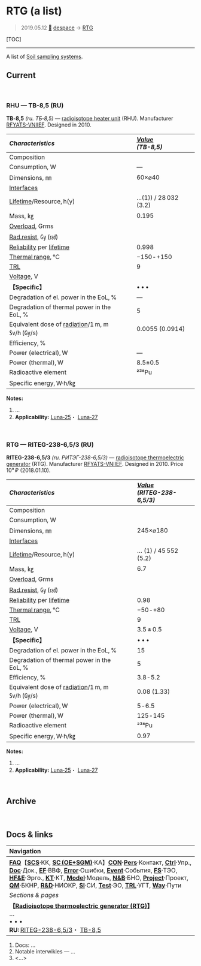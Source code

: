 # RTG (a list)
> 2019.05.12 [🚀](../index/index.md) [despace](index.md) → [RTG](rtg.md)

[TOC]

---

A list of [Soil sampling systems](sss.md).

## Current



<p style="page-break-after:always"> </p>

### RHU — TB-8,5 (RU)

**TB‑8,5** *(ru. ТБ‑8,5)* — [radioisotope heater unit](rtg.md) (RHU). Manufacturer [RFYATS-VNIIEF](contact/vniief.md). Designed in 2010.

|*Characteristics*|*[Value](si.md)<br> (TB-8,5)*|
|:--|:--|
|Composition| |
|Consumption, W|—|
|Dimensions, ㎜|60×⌀40|
|[Interfaces](interface.md)| |
|[Lifetime](lifetime.md)/Resource, h(y)|…(1)) / 28 032 (3.2)|
|Mass, ㎏|0.195|
|[Overload](vibration.md), Grms| |
|[Rad.resist](ion_rad.md), ㏉ (㎭)| |
|[Reliability](qm.md) per [lifetime](lifetime.md)|0.998|
|[Thermal range](tcs.md), ℃|−150 ‑ +150|
|[TRL](trl.md)|9|
|[Voltage](sps.md), V| |
|**【Specific】**|• • •|
|Degradation of el. power in the EoL, %|—|
|Degradation of thermal power in the EoL, %|5|
|Equivalent dose of [radiation](ion_rad.md)/1 m, m㏜/h (㏉/s)|0.0055 (0.0914)|
|Efficiency, %| |
|Power (electrical), W|—|
|Power (thermal), W|8.5±0.5|
|Radioactive element|²³⁸Pu|
|Specific energy, W·h/㎏| |

**Notes:**

   1. …
   1. **Applicability:** [Luna‑25](луна_25.md)・ [Luna‑27](луна_27.md)



<p style="page-break-after:always"> </p>

### RTG — RITEG-238-6,5/3 (RU)

**RITEG-238-6,5/3** *(ru. РИТЭГ-238-6,5/3)* — [radioisotope thermoelectric generator](rtg.md) (RTG). Manufacturer [RFYATS-VNIIEF](contact/vniief.md). Designed in 2010. Price 10⁹ ₽ (2018.01.10).

|*Characteristics*|*[Value](si.md)<br> (RITEG-238-6,5/3)*|
|:--|:--|
|Composition| |
|Consumption, W| |
|Dimensions, ㎜|245×⌀180|
|[Interfaces](interface.md)| |
|[Lifetime](lifetime.md)/Resource, h(y)|… (1) / 45 552 (5.2)|
|Mass, ㎏|6.7 |
|[Overload](vibration.md), Grms| |
|[Rad.resist](ion_rad.md), ㏉ (㎭)| |
|[Reliability](qm.md) per [lifetime](lifetime.md)|0.98 |
|[Thermal range](tcs.md), ℃|−50 ‑ +80|
|[TRL](trl.md)|9|
|[Voltage](sps.md), V|3.5 ± 0.5|
|**【Specific】**|• • •|
|Degradation of el. power in the EoL, %|15|
|Degradation of thermal power in the EoL, %|5|
|Efficiency, %|3.8 ‑ 5.2|
|Equivalent dose of [radiation](ion_rad.md)/1 m, m㏜/h (㏉/s)|0.08 (1.33)|
|Power (electrical), W|5 ‑ 6.5|
|Power (thermal), W|125 ‑ 145|
|Radioactive element|²³⁸Pu|
|Specific energy, W·h/㎏|0.97|

**Notes:**

   1. …
   1. **Applicability:** [Luna‑25](луна_25.md)・ [Luna‑27](луна_27.md)



<p style="page-break-after:always"> </p>

## Archive



<p style="page-break-after:always"> </p>


## Docs & links
|Navigation|
|:--|
|**[FAQ](faq.md)**【**[SCS](scs.md)**·КК, **[SC (OE+SGM)](sc.md)**·КА】**[CON](contact.md)·[Pers](person.md)**·Контакт, **[Ctrl](control.md)**·Упр., **[Doc](doc.md)**·Док., **[EF](ef.md)**·ВВФ, **[Error](error.md)**·Ошибки, **[Event](event.md)**·События, **[FS](fs.md)**·ТЭО, **[HF&E](hfe.md)**·Эрго., **[KT](kt.md)**·КТ, **[Model](model.md)**·Модель, **[N&B](nnb.md)**·БНО, **[Project](project.md)**·Проект, **[QM](qm.md)**·БКНР, **[R&D](rnd.md)**·НИОКР, **[SI](si.md)**·СИ, **[Test](test.md)**·ЭО, **[TRL](trl.md)**·УГТ, **[Way](way.md)**·Пути|
|*Sections & pages*|
|**【[Radioisotope thermoelectric generator (RTG)](rtg.md)】**<br> … <br>• • •<br> **RU:** [RITEG-238-6,5/3](rtg_lst.md)・ [TB-8,5](rtg_lst.md)|

   1. Docs: …
   1. Notable interwikies — …
   1. <…>
